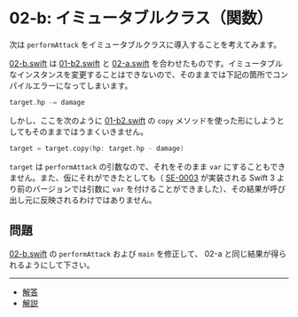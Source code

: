 # 02-b: イミュータブルクラス（関数）

次は `performAttack` をイミュータブルクラスに導入することを考えてみます。

[02-b.swift](02-b.swift) は [01-b2.swift](01-b2.swift) と [02-a.swift](02-a.swift) を合わせたものです。イミュータブルなインスタンスを変更することはできないので、そのままでは下記の箇所でコンパイルエラーになってしまいます。

```swift
target.hp -= damage
```

しかし、ここを次のように [01-b2.swift](01-b2.swift) の `copy` メソッドを使った形にしようとしてもそのままではうまくいきません。

```swift
target = target.copy(hp: target.hp - damage)
```

`target` は `performAttack` の引数なので、それをそのまま `var` にすることもできません。また、仮にそれができたとしても（ [SE-0003](https://github.com/apple/swift-evolution/blob/master/proposals/0003-remove-var-parameters.md) が実装される Swift 3 より前のバージョンでは引数に `var` を付けることができました）、その結果が呼び出し元に反映されるわけではありません。

## 問題

[02-b.swift](02-b.swift) の `performAttack` および `main` を修正して、 02-a と同じ結果が得られるようにして下さい。

---

- [解答](02-b-answer.swift)
- [解説](02-b-answer.md)
